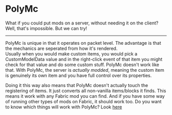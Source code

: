 # PolyMc
What if you could put mods on a server, without needing it on the client? Well, that's impossible. But we can try!

---
PolyMc is unique in that it operates on packet level. The advantage is that the mechanics are seperated from how it's rendered.  
Usually when you would make custom items, you would pick a CustomModelData value and in the right-click event of that item you might check for that value and do some custom stuff. PolyMc doesn't work like that. With PolyMc, the server is *actually modded*, meaning the custom item is genuinely its own item and you have full control over its properties.  

Doing it this way also means that PolyMc doesn't actually touch the registering of items. It just converts all non-vanilla items/blocks it finds. This means it work with any Fabric mod you can find. And if you have some way of running other types of mods on Fabric, it should work too. Do you want to know which things will work with PolyMc? Look [here](https://github.com/TheEpicBlock/PolyMc/wiki/Status)
